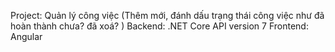 Project: Quản lý công việc (Thêm mới, đánh dấu trạng thái công việc như đã hoàn thành chưa? đã xoá? )
Backend: .NET Core API version 7
Frontend: Angular
